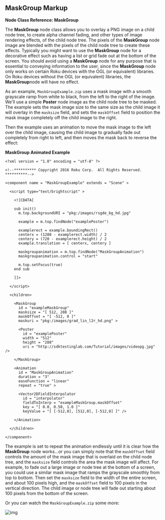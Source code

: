 ## MaskGroup Markup

**Node Class Reference: MaskGroup**

The **MaskGroup** node class allows you to overlay a PNG image on a child node tree, to create alpha channel fading, and other types of image rendering effects, of the child node tree. The pixels of the **MaskGroup** node image are blended with the pixels of the child node tree to create these effects. Typically you might want to use the **MaskGroup** node for a decorative effect such as having a list or grid fade out at the bottom of the screen. You should avoid using a **MaskGroup** node for any purpose that is essential to conveying information to the user, since the **MaskGroup** node only works on certain Roku devices with the OGL (or equivalent) libraries. On Roku devices without the OGL (or equivalent) libraries, the **MaskGroup**node will have no effect.

As an example, `MaskGroupExample.zip` uses a mask image with a smooth grayscale ramp from white to black, from the left to the right of the image. We'll use a simple **Poster** node image as the child node tree to be masked. The example sets the mask image size to the same size as the child image it will overlay in the `masksize` field, and sets the `maskOffset` field to position the mask image completely off the child image to the right.

Then the example uses an animation to move the mask image to the left over the child image, causing the child image to gradually fade out completely from right to left, and then moves the mask back to reverse the effect:

**MaskGroup Animated Example**

```
<?xml version = "1.0" encoding = "utf-8" ?>
 
<!--********** Copyright 2016 Roku Corp.  All Rights Reserved. **********-->
 
<component name = "MaskGroupExample" extends = "Scene" >
 
  <script type="text/brightscript" >
 
    <![CDATA[
 
    sub init()
      m.top.backgroundURI = "pkg:/images/rsgde_bg_hd.jpg"
 
      example = m.top.findNode("examplePoster")
 
      examplerect = example.boundingRect()
      centerx = (1280 - examplerect.width) / 2
      centery = (720 - examplerect.height) / 2
      example.translation = [ centerx, centery ]
 
      maskgroupanimation = m.top.findNode("MaskGroupAnimation")
      maskgroupanimation.control = "start"
 
      m.top.setFocus(true)
    end sub
 
    ]]>
 
  </script>
 
  <children>
 
    <MaskGroup
      id = "exampleMaskGroup"
      masksize = "[ 512, 288 ]"
      maskOffset = "[ -512, 0 ]"
      maskuri = "pkg:/images/grad_lin_l2r_hd.png" >
 
      <Poster
        id = "examplePoster"
        width = "512"
        height = "288"
        uri = "http://sdktestinglab.com/Tutorial/images/videopg.jpg" />
 
    </MaskGroup>
 
    <Animation
      id = "MaskGroupAnimation"
      duration = "3"
      easeFunction = "linear"
      repeat = "true" >
 
      <Vector2DFieldInterpolator
        id = "interpolator"
        fieldToInterp = "exampleMaskGroup.maskOffset"
        key = "[ 0.0, 0.50, 1.0 ]"
        keyValue = "[ [-512,0], [512,0], [-512,0] ]" />
 
    </Animation>
 
  </children>
 
</component>
```

The example is set to repeat the animation endlessly until it is clear how the **MaskGroup** node works...or you can simply note that the `maskOffset` field controls the amount of the mask image that is overlaid on the child node tree, and the `masksize` field controls the area the mask image will affect. For example, to fade out a large image or node tree at the bottom of a screen, you could use a similar mask image that ramps the grayscale smoothly from top to bottom. Then set the `masksize` field to the width of the entire screen, and about 100 pixels high, and the `maskOffset` field to 100 pixels in the vertical direction. The child image or node tree will fade out starting about 100 pixels from the bottom of the screen.

Or you can watch the `MaskGroupExample.zip` some more:

![img](https://sdkdocs.roku.com/download/attachments/4262849/maskgroupdoc.jpg?version=3&modificationDate=1472836933405&api=v2)